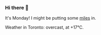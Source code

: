 ### Hi there :wave:

It's Monday! I might be putting some [miles](https://www.strava.com/athletes/889963) in.

Weather in Toronto: overcast, at +17°C.
